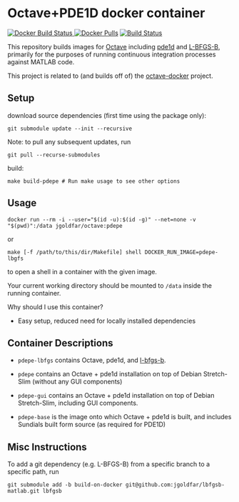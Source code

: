 # Octave+PDE1D docker container

[![Docker Build Status](https://img.shields.io/docker/automated/jgoldfar/octave.svg) ![Docker Pulls](https://img.shields.io/docker/pulls/jgoldfar/octave.svg)](https://hub.docker.com/r/jgoldfar/octave/)
[![Build Status](https://travis-ci.org/jgoldfar/octave-pde1d-docker.svg?branch=master)](https://travis-ci.org/jgoldfar/octave-pde1d-docker)

This repository builds images for [Octave](https://octave.org/) including [pde1d](https://github.com/jgoldfar/pde1d) and [L-BFGS-B](https://github.com/pcarbo/lbfgsb-matlab), primarily for the purposes of running continuous integration processes against MATLAB code.

This project is related to (and builds off of) the [octave-docker](https://github.com/jgoldfar/octave-docker) project.

## Setup

download source dependencies (first time using the package only):

```shell
git submodule update --init --recursive
```

Note: to pull any subsequent updates, run

```shell
git pull --recurse-submodules
```

build:

```shell
make build-pdepe # Run make usage to see other options
```

## Usage

```shell
docker run --rm -i --user="$(id -u):$(id -g)" --net=none -v "$(pwd)":/data jgoldfar/octave:pdepe
```

or

```shell
make [-f /path/to/this/dir/Makefile] shell DOCKER_RUN_IMAGE=pdepe-lbgfs
```
to open a shell in a container with the given image.


Your current working directory should be mounted to `/data` inside the running container.

Why should I use this container?

- Easy setup, reduced need for locally installed dependencies

## Container Descriptions

* `pdepe-lbfgs` contains Octave, pde1d, and [l-bfgs-b](git@github.com:pcarbo/lbfgsb-matlab.git).

* `pdepe` contains an Octave + pde1d installation on top of Debian Stretch-Slim (without any GUI components)

* `pdepe-gui` contains an Octave + pde1d installation on top of Debian Stretch-Slim, including GUI components.

* `pdepe-base` is the image onto which Octave + pde1d is built, and includes Sundials built form source (as required for PDE1D)

## Misc Instructions

To add a git dependency (e.g. L-BFGS-B) from a specific branch to a specific path, run

```shell
git submodule add -b build-on-docker git@github.com:jgoldfar/lbfgsb-matlab.git lbfgsb
```

